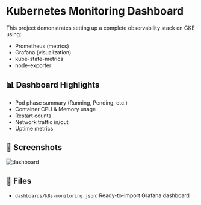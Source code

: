 # Kubernetes Monitoring Dashboard

This project demonstrates setting up a complete observability stack on GKE using:

- Prometheus (metrics)
- Grafana (visualization)
- kube-state-metrics
- node-exporter

## 📊 Dashboard Highlights

- Pod phase summary (Running, Pending, etc.)
- Container CPU & Memory usage
- Restart counts
- Network traffic in/out
- Uptime metrics

## 🚀 Screenshots

![dashboard](./screenshots/dashboard-full.png)

## 📁 Files

- `dashboards/k8s-monitoring.json`: Ready-to-import Grafana dashboard
